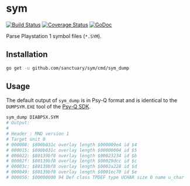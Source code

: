 # sym

[![Build Status](https://travis-ci.org/sanctuary/sym.svg)](https://travis-ci.org/sanctuary/sym)
[![Coverage Status](https://coveralls.io/repos/github/sanctuary/sym/badge.svg)](https://coveralls.io/github/sanctuary/sym)
[![GoDoc](https://godoc.org/github.com/sanctuary/sym?status.svg)](https://godoc.org/github.com/sanctuary/sym)

Parse Playstation 1 symbol files (`*.SYM`).

## Installation

```bash
go get -u github.com/sanctuary/sym/cmd/sym_dump
```

## Usage

The default output of `sym_dump` is in Psy-Q format and is identical to the `DUMPSYM.EXE` tool of the [Psy-Q SDK](http://www.psxdev.net/help/psyq_install.html).

```bash
sym_dump DIABPSX.SYM
# Output:
#
# Header : MND version 1
# Target unit 0
# 000008: $800b031c overlay length $000009e4 id $4
# 000015: $800b031c overlay length $00000004 id $5
# 000022: $80139bf8 overlay length $00023234 id $b
# 00002f: $80139bf8 overlay length $00029dcc id $c
# 00003c: $80139bf8 overlay length $0002a228 id $d
# 000049: $80139bf8 overlay length $0001ec70 id $e
# 000056: $00000000 94 Def class TPDEF type UCHAR size 0 name u_char
```
